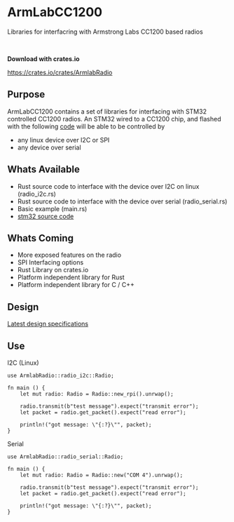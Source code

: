 # ArmLabCC1200
Libraries for interfacring with Armstrong Labs CC1200 based radios

<br>

**Download with crates.io**

https://crates.io/crates/ArmlabRadio

## Purpose
ArmLabCC1200 contains a set of libraries for interfacing with STM32 controlled CC1200 radios. An STM32 wired to a CC1200 chip, and flashed with the following [code](https://github.com/explosion33/CC1200stm32) will be able to be controlled by
* any linux device over I2C or SPI
* any device over serial

## Whats Available
* Rust source code to interface with the device over I2C on linux (radio_i2c.rs)
* Rust source code to interface with the device over serial (radio_serial.rs)
* Basic example (main.rs)
* [stm32 source code](https://github.com/explosion33/CC1200stm32)

## Whats Coming
* More exposed features on the radio
* SPI Interfacing options
* Rust Library on crates.io
* Platform independent library for Rust
* Platform independent library for C / C++


## Design
[Latest design specifications](https://ethana.notion.site/CC1200-Radio-06d342126b2041b483d045ed1dcfd178)


## Use
I2C (Linux)
```
use ArmlabRadio::radio_i2c::Radio;

fn main () {
    let mut radio: Radio = Radio::new_rpi().unrwap();
    
    radio.transmit(b"test message").expect("transmit error");
    let packet = radio.get_packet().expect("read error");

    println!("got message: \"{:?}\"", packet);
}
```

Serial
```
use ArmlabRadio::radio_serial::Radio;

fn main () {
    let mut radio: Radio = Radio::new("COM 4").unrwap();
    
    radio.transmit(b"test message").expect("transmit error");
    let packet = radio.get_packet().expect("read error");

    println!("got message: \"{:?}\"", packet);
}
```